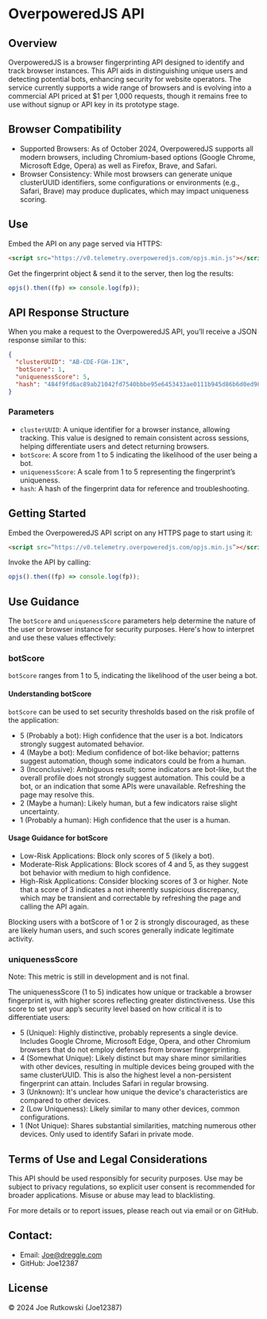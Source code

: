 # OverpoweredJS API

## Overview

OverpoweredJS is a browser fingerprinting API designed to identify and track browser instances. This API aids in distinguishing unique users and detecting potential bots, enhancing security for website operators. The service currently supports a wide range of browsers and is evolving into a commercial API priced at $1 per 1,000 requests, though it remains free to use without signup or API key in its prototype stage.

## Browser Compatibility

 * Supported Browsers: As of October 2024, OverpoweredJS supports all modern browsers, including Chromium-based options (Google Chrome, Microsoft Edge, Opera) as well as Firefox, Brave, and Safari.
 * Browser Consistency: While most browsers can generate unique clusterUUID identifiers, some configurations or environments (e.g., Safari, Brave) may produce duplicates, which may impact uniqueness scoring.

## Use

Embed the API on any page served via HTTPS:
```html
<script src="https://v0.telemetry.overpoweredjs.com/opjs.min.js"></script>
```

Get the fingerprint object & send it to the server, then log the results:
```js
opjs().then((fp) => console.log(fp));
```

## API Response Structure

When you make a request to the OverpoweredJS API, you’ll receive a JSON response similar to this:
```json
{
  "clusterUUID": "AB-CDE-FGH-IJK",
  "botScore": 1,
  "uniquenessScore": 5,
  "hash": "484f9fd6ac89ab21042fd7540bbbe95e6453433ae0111b945d86b6d0ed98e616"
}
```

### Parameters

* `clusterUUID`: A unique identifier for a browser instance, allowing tracking. This value is designed to remain consistent across sessions, helping differentiate users and detect returning browsers.
* `botScore`: A score from 1 to 5 indicating the likelihood of the user being a bot.
* `uniquenessScore`: A scale from 1 to 5 representing the fingerprint’s uniqueness.
* `hash`: A hash of the fingerprint data for reference and troubleshooting.

## Getting Started

Embed the OverpoweredJS API script on any HTTPS page to start using it:
```html
<script src=“https://v0.telemetry.overpoweredjs.com/opjs.min.js”></script>
```

Invoke the API by calling:
```js
opjs().then((fp) => console.log(fp));
```

## Use Guidance

The `botScore` and `uniquenessScore` parameters help determine the nature of the user or browser instance for security purposes. Here's how to interpret and use these values effectively:

### botScore

`botScore` ranges from 1 to 5, indicating the likelihood of the user being a bot.

#### Understanding botScore

`botScore` can be used to set security thresholds based on the risk profile of the application:

- 5 (Probably a bot): High confidence that the user is a bot. Indicators strongly suggest automated behavior.
- 4 (Maybe a bot): Medium confidence of bot-like behavior; patterns suggest automation, though some indicators could be from a human.
- 3 (Inconclusive): Ambiguous result; some indicators are bot-like, but the overall profile does not strongly suggest automation. This could be a bot, or an indication that some APIs were unavailable. Refreshing the page may resolve this.
- 2 (Maybe a human): Likely human, but a few indicators raise slight uncertainty.
- 1 (Probably a human): High confidence that the user is a human.

#### Usage Guidance for botScore

- Low-Risk Applications: Block only scores of 5 (likely a bot).
- Moderate-Risk Applications: Block scores of 4 and 5, as they suggest bot behavior with medium to high confidence.
- High-Risk Applications: Consider blocking scores of 3 or higher. Note that a score of 3 indicates a not inherently suspicious discrepancy, which may be transient and correctable by refreshing the page and calling the API again.

Blocking users with a botScore of 1 or 2 is strongly discouraged, as these are likely human users, and such scores generally indicate legitimate activity.

### uniquenessScore

Note: This metric is still in development and is not final.

The uniquenessScore (1 to 5) indicates how unique or trackable a browser fingerprint is, with higher scores reflecting greater distinctiveness. Use this score to set your app’s security level based on how critical it is to differentiate users:

 - 5 (Unique): Highly distinctive, probably represents a single device. Includes Google Chrome, Microsoft Edge, Opera, and other Chromium browsers that do not employ defenses from browser fingerprinting.
 - 4 (Somewhat Unique): Likely distinct but may share minor similarities with other devices, resulting in multiple devices being grouped with the same clusterUUID. This is also the highest level a non-persistent fingerprint can attain. Includes Safari in regular browsing.
 - 3 (Unknown): It's unclear how unique the device's characteristics are compared to other devices.
 - 2 (Low Uniqueness): Likely similar to many other devices, common configurations.
 - 1 (Not Unique): Shares substantial similarities, matching numerous other devices. Only used to identify Safari in private mode.

## Terms of Use and Legal Considerations

This API should be used responsibly for security purposes. Use may be subject to privacy regulations, so explicit user consent is recommended for broader applications. Misuse or abuse may lead to blacklisting.

For more details or to report issues, please reach out via email or on GitHub.

## Contact:

 * Email: Joe@dreggle.com
 * GitHub: Joe12387

## License
© 2024 Joe Rutkowski (Joe12387)
